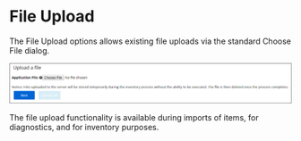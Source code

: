 [title]: # (File Upload)
[tags]: # (operations)
[priority]: # (2)
# File Upload

The File Upload options allows existing file uploads via the standard Choose File dialog.

![File Upload dialog](images/upload.png)

The file upload functionality is available during imports of items, for diagnostics, and for inventory purposes.
